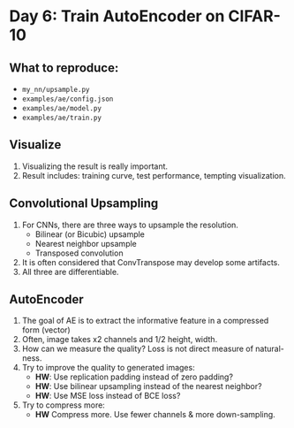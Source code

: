 # Day 6: Train AutoEncoder on CIFAR-10

## What to reproduce:

* `my_nn/upsample.py`
* `examples/ae/config.json`
* `examples/ae/model.py`
* `examples/ae/train.py`


## Visualize

1. Visualizing the result is really important.
2. Result includes: training curve, test performance, tempting visualization.

## Convolutional Upsampling

1. For CNNs, there are three ways to upsample the resolution.
    * Bilinear (or Bicubic) upsample
    * Nearest neighbor upsample
    * Transposed convolution
2. It is often considered that ConvTranspose may develop some artifacts.
3. All three are differentiable.

## AutoEncoder

1. The goal of AE is to extract the informative feature in a compressed form (vector)
2. Often, image takes x2 channels and 1/2 height, width.
3. How can we measure the quality? Loss is not direct measure of natural-ness.
4. Try to improve the quality to generated images:
   * **HW**: Use replication padding instead of zero padding?
   * **HW**: Use bilinear upsampling instead of the nearest neighbor?
   * **HW**: Use MSE loss instead of BCE loss?
5. Try to compress more:
   * **HW** Compress more. Use fewer channels & more down-sampling.